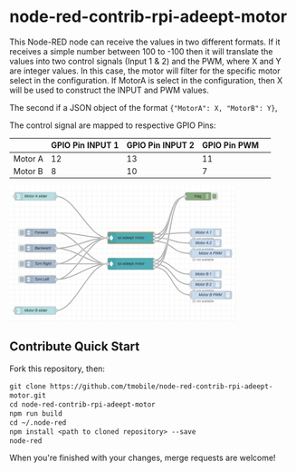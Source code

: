 # node-red-contrib-rpi-adeept-motor

<!-- [![Travis (.com) branch](https://img.shields.io/travis/com/tmobile/node-red-contrib-rpi-adeept-motor/master?style=flat-square)](https://travis-ci.com/tmobile/node-red-contrib-rpi-adeept-motor) ![GitHub package.json version](https://img.shields.io/github/package-json/v/tmobile/node-red-contrib-rpi-adeept-motor?style=flat-square) [![npm (scoped)](https://img.shields.io/npm/v/@tmus/node-red-contrib-rpi-adeept-motor?style=flat-square)](https://www.npmjs.com/package/@tmus/node-red-contrib-rpi-adeept-motor) -->

This Node-RED node can receive the values in two different formats.  If it receives a simple number between 100 to -100 then it will translate the values into two control signals (Input 1 & 2) and the PWM, where X and Y are integer values. In this case, the motor will filter for the specific motor select in the configuration. If MotorA is select in the configuration, then X will be used to construct the INPUT and PWM values.

The second if a JSON object of the format ```{"MotorA": X, "MotorB": Y}```, 

The control signal are mapped to respective GPIO Pins:


|   |  GPIO Pin INPUT 1 | GPIO Pin INPUT 2  |  GPIO Pin PWM |   |
|---|---|---|---|---|
|  Motor A |  12 |  13 | 11  |   |
|  Motor B |  8 |  10 | 7   |  |


<img src='over_view.png' width=400/>


## Contribute Quick Start

Fork this repository, then:

```
git clone https://github.com/tmobile/node-red-contrib-rpi-adeept-motor.git
cd node-red-contrib-rpi-adeept-motor
npm run build
cd ~/.node-red
npm install <path to cloned repository> --save
node-red
```

When you're finished with your changes, merge requests are welcome!
